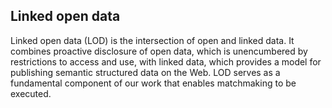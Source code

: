 ## Linked open data

Linked open data (LOD) is the intersection of open and linked data.
It combines proactive disclosure of open data, which is unencumbered by restrictions to access and use, with linked data, which provides a model for publishing semantic structured data on the Web.
LOD serves as a fundamental component of our work that enables matchmaking to be executed.

